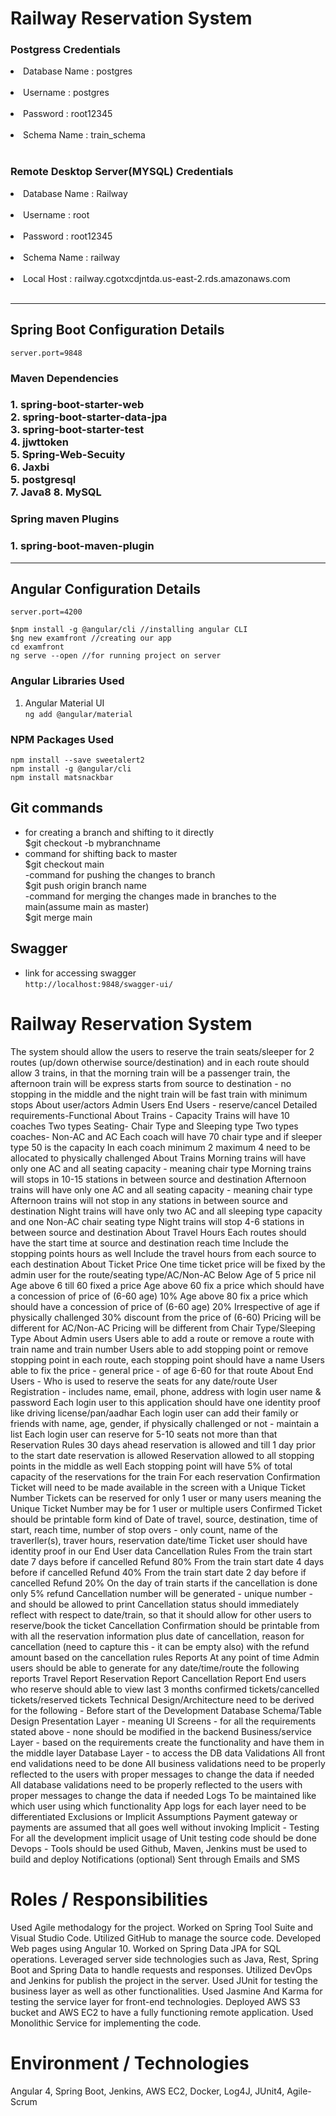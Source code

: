 
# Railway Reservation System
  <h3>Postgress Credentials</h3>
  <li>Database Name : postgres</li><br>
  <li>Username : postgres</li><br>
  <li>Password : root12345</li><br>
  <li>Schema Name : train_schema</li><br>
  
   <h3>Remote Desktop Server(MYSQL) Credentials</h3>
  <li>Database Name : Railway</li><br>
  <li>Username : root</li><br>
  <li>Password : root12345</li><br>
  <li>Schema Name : railway</li><br>
  <li>Local Host : railway.cgotxcdjntda.us-east-2.rds.amazonaws.com</li><br>
<hr>

## Spring Boot Configuration Details
``server.port=9848``
<h3>Maven Dependencies<h3>
1. spring-boot-starter-web<br>
2. spring-boot-starter-data-jpa<br>
3. spring-boot-starter-test<br>
4. jjwttoken<br>
5. Spring-Web-Secuity<br>
6. Jaxbi<br>
5. postgresql<br>
7. Java8
8. MySQL

<h3>Spring maven Plugins<h3>
1. spring-boot-maven-plugin


<hr>

## Angular Configuration Details
```server.port=4200```
```
$npm install -g @angular/cli //installing angular CLI
$ng new examfront //creating our app
cd examfront
ng serve --open //for running project on server
```
### Angular Libraries Used
1. Angular Material UI <br>
``` ng add @angular/material ```
### NPM Packages Used
``` npm install --save sweetalert2 ``` <br>
``` npm install -g @angular/cli  ``` <br>
``` npm install matsnackbar  ```

## Git commands
  - for creating a branch and shifting to it directly<br>
  $git checkout -b mybranchname<br>
  - command for shifting back to master<br>
  $git checkout main<br>
  -command for pushing the changes to branch<br>
   $git push origin branch name<br>
  -command for merging the changes made in branches to the main(assume main as master)<br>
  $git merge main<br>
  
  ## Swagger
  - link for accessing swagger<br>
  ``` http://localhost:9848/swagger-ui/ ```  
   
 # Railway Reservation System 
  The system should allow the users to reserve the train seats/sleeper for 2 routes (up/down otherwise source/destination) and in each route should allow 3 trains, in that the morning train will be a passenger train, the afternoon train will be express starts from source to destination - no stopping in the middle and the night train will be fast train with minimum stops About user/actors Admin Users End Users - reserve/cancel Detailed requirements-Functional About Trains - Capacity Trains will have 10 coaches Two types Seating- Chair Type and Sleeping type Two types coaches- Non-AC and AC Each coach will have 70 chair type and if sleeper type 50 is the capacity In each coach minimum 2 maximum 4 need to be allocated to physically challenged About Trains Morning trains will have only one AC and all seating capacity - meaning chair type Morning trains will stops in 10-15 stations in between source and destination Afternoon trains will have only one AC and all seating capacity - meaning chair type Afternoon trains will not stop in any stations in between source and destination Night trains will have only two AC and all sleeping type capacity and one Non-AC chair seating type Night trains will stop 4-6 stations in between source and destination About Travel Hours Each routes should have the start time at source and destination reach time Include the stopping points hours as well Include the travel hours from each source to each destination About Ticket Price One time ticket price will be fixed by the admin user for the route/seating type/AC/Non-AC Below Age of 5 price nil Age above 6 till 60 fixed a price Age above 60 fix a price which should have a concession of price of (6-60 age) 10% Age above 80 fix a price which should have a concession of price of (6-60 age) 20% Irrespective of age if physically challenged 30% discount from the price of (6-60) Pricing will be different for AC/Non-AC Pricing will be different from Chair Type/Sleeping Type About Admin users Users able to add a route or remove a route with train name and train number Users able to add stopping point or remove stopping point in each route, each stopping point should have a name Users able to fix the price - general price - of age 6-60 for that route About End Users - Who is used to reserve the seats for any date/route User Registration - includes name, email, phone, address with login user name & password Each login user to this application should have one identity proof like driving license/pan/aadhar Each login user can add their family or friends with name, age, gender, if physically challenged or not - maintain a list Each login user can reserve for 5-10 seats not more than that Reservation Rules 30 days ahead reservation is allowed and till 1 day prior to the start date reservation is allowed Reservation allowed to all stopping points in the middle as well Each stopping point will have 5% of total capacity of the reservations for the train For each reservation Confirmation Ticket will need to be made available in the screen with a Unique Ticket Number Tickets can be reserved for only 1 user or many users meaning the Unique Ticket Number may be for 1 user or multiple users Confirmed Ticket should be printable form kind of Date of travel, source, destination, time of start, reach time, number of stop overs - only count, name of the traverller(s), traver hours, reservation date/time Ticket user should have identity proof in our End User data Cancellation Rules From the train start date 7 days before if cancelled Refund 80% From the train start date 4 days before if cancelled Refund 40% From the train start date 2 day before if cancelled Refund 20% On the day of train starts if the cancellation is done only 5% refund Cancellation number will be generated - unique number - and should be allowed to print Cancellation status should immediately reflect with respect to date/train, so that it should allow for other users to reserve/book the ticket Cancellation Confirmation should be printable from with all the reservation information plus date of cancellation, reason for cancellation (need to capture this - it can be empty also) with the refund amount based on the cancellation rules Reports At any point of time Admin users should be able to generate for any date/time/route the following reports Travel Report Reservation Report Cancellation Report End users who reserve should able to view last 3 months confirmed tickets/cancelled tickets/reserved tickets Technical Design/Architecture need to be derived for the following - Before start of the Development Database Schema/Table Design Presentation Layer - meaning UI Screens - for all the requirements stated above - none should be modified in the backend Business/service Layer - based on the requirements create the functionality and have them in the middle layer Database Layer - to access the DB data Validations All front end validations need to be done All business validations need to be properly reflected to the users with proper messages to change the data if needed All database validations need to be properly reflected to the users with proper messages to change the data if needed Logs To be maintained like which user using which functionality App logs for each layer need to be differentiated Exclusions or Implicit Assumptions Payment gateway or payments are assumed that all goes well without invoking Implicit - Testing For all the development implicit usage of Unit testing code should be done Devops - Tools should be used Github, Maven, Jenkins must be used to build and deploy Notifications (optional) Sent through Emails and SMS

# Roles / Responsibilities
Used Agile methodalogy for the project.
Worked on Spring Tool Suite and Visual Studio Code.
Utilized GitHub to manage the source code.
Developed Web pages using Angular 10.
Worked on Spring Data JPA  for SQL operations.
Leveraged server side technologies such as Java, Rest, Spring Boot and Spring Data to handle requests and responses.
Utilized DevOps and Jenkins for publish the project in the server.
Used JUnit for testing the business layer as well as other functionalities.
Used Jasmine And Karma for testing the service layer for front-end technologies.
Deployed AWS S3 bucket  and AWS EC2 to have a fully functioning remote application.
Used Monolithic Service for implementing the code.
# Environment / Technologies
Angular 4, Spring Boot, Jenkins, AWS EC2, Docker, Log4J, JUnit4, Agile-Scrum
